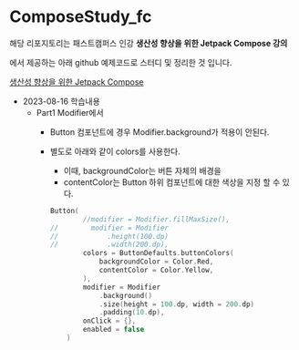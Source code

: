 # ComposeStudy_fc

해당 리포지토리는 패스트캠퍼스 인강 ****생산성 향상을 위한 Jetpack Compose 강의****

에서 제공하는 아래 github 예제코드로 스터디 및 정리한 것 입니다.

[생산성 향상을 위한 Jetpack Compose](https://github.com/Fastcampus-JetpackCompose-1)

- 2023-08-16 학습내용
    - Part1 Modifier에서
        - Button 컴포넌트에 경우 Modifier.background가 적용이 안된다.
        - 별도로 아래와 같이 colors를 사용한다.
            - 이때, backgroundColor는 버튼 자체의 배경을
            - contentColor는 Button 하위 컴포넌트에 대한 색상을 지정 할 수 있다.

            ```kotlin
            Button(
                    //modifier = Modifier.fillMaxSize(),
            //        modifier = Modifier
            //            .height(100.dp)
            //            .width(200.dp),
                    colors = ButtonDefaults.buttonColors(
                        backgroundColor = Color.Red,
                        contentColor = Color.Yellow,
                    ),
                    modifier = Modifier
                        .background()
                        .size(height = 100.dp, width = 200.dp)
                        .padding(10.dp),
                    onClick = {},
                    enabled = false
                )
            ```